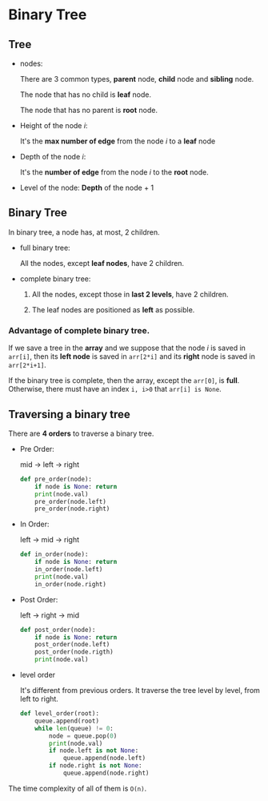 # Binary Tree

## Tree

- nodes:

  There are 3 common types, **parent** node, **child** node and **sibling** node.

  The node that has no child is **leaf** node.

  The node that has no parent is **root** node.

- Height of the node *i*:

  It's the **max number of edge** from the node *i* to a **leaf** node

- Depth of the node *i*:

  It's the **number of edge** from the node *i* to the **root** node.

- Level of the node: **Depth** of the node + 1

## Binary Tree

In binary tree, a node has, at most, 2 children.

- full binary tree:

  All the nodes, except **leaf nodes**, have 2 children.

- complete binary tree:
  
  1. All the nodes, except those in **last 2 levels**, have 2 children.

  2. The leaf nodes are positioned as **left** as possible.

### Advantage of complete binary tree.

If we save a tree in the **array** and we suppose that the node *i* is saved in `arr[i]`, then its **left node** is saved in `arr[2*i]` and its **right** node is saved in `arr[2*i+1]`.

If the binary tree is complete, then the array, except the `arr[0]`, is **full**. Otherwise, there must have an index `i, i>0` that `arr[i] is None`.

## Traversing a binary tree

There are **4 orders** to traverse a binary tree.

- Pre Order: 
  
  mid -> left -> right

  ```python
  def pre_order(node):
      if node is None: return
      print(node.val)
      pre_order(node.left)
      pre_order(node.right)
  ```

- In Order:

  left -> mid -> right

  ```python
  def in_order(node):
      if node is None: return
      in_order(node.left)
      print(node.val)
      in_order(node.right)
  ```

- Post Order:

  left -> right -> mid

  ```python
  def post_order(node):
      if node is None: return
      post_order(node.left)
      post_order(node.rigth)
      print(node.val)
  ```

- level order

  It's different from previous orders. It traverse the tree level by level, from left to right.

  ```python
  def level_order(root):
      queue.append(root)
      while len(queue) != 0:
          node = queue.pop(0)
          print(node.val)
          if node.left is not None:
              queue.append(node.left)
          if node.right is not None:
              queue.append(node.right)
  ```

The time complexity of all of them is `O(n)`.
